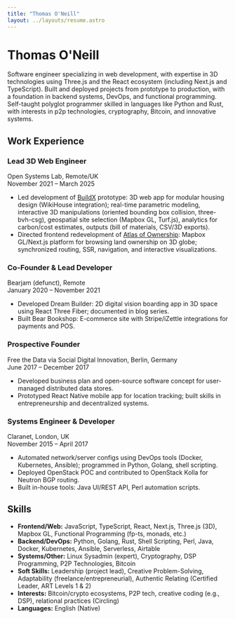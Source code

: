 ```yaml
---
title: "Thomas O'Neill"
layout: ../layouts/resume.astro
---
```


# Thomas O'Neill

Software engineer specializing in web development, with expertise in 3D technologies using Three.js and the React ecosystem (including Next.js and TypeScript). Built and deployed projects from prototype to production, with a foundation in backend systems, DevOps, and functional programming. Self-taught polyglot programmer skilled in languages like Python and Rust, with interests in p2p technologies, cryptography, Bitcoin, and innovative systems.

## Work Experience

### Lead 3D Web Engineer

Open Systems Lab, Remote/UK  
November 2021 – March 2025

- Led development of [BuildX](https://github.com/pipefold/buildx-app/blob/main/README.md) prototype: 3D web app for modular housing design (WikiHouse integration); real-time parametric modeling, interactive 3D manipulations (oriented bounding box collision, three-bvh-csg), geospatial site selection (Mapbox GL, Turf.js), analytics for carbon/cost estimates, outputs (bill of materials, CSV/3D exports).
- Directed frontend redevelopment of [Atlas of Ownership](https://atlasofownership.org): Mapbox GL/Next.js platform for browsing land ownership on 3D globe; synchronized routing, SSR, navigation, and interactive visualizations.

### Co-Founder & Lead Developer

Bearjam (defunct), Remote  
January 2020 – November 2021

- Developed Dream Builder: 2D digital vision boarding app in 3D space using React Three Fiber; documented in blog series.
- Built Bear Bookshop: E-commerce site with Stripe/iZettle integrations for payments and POS.

### Prospective Founder

Free the Data via Social Digital Innovation, Berlin, Germany  
June 2017 – December 2017

- Developed business plan and open-source software concept for user-managed distributed data stores.
- Prototyped React Native mobile app for location tracking; built skills in entrepreneurship and decentralized systems.

### Systems Engineer & Developer

Claranet, London, UK  
November 2015 – April 2017

- Automated network/server configs using DevOps tools (Docker, Kubernetes, Ansible); programmed in Python, Golang, shell scripting.
- Deployed OpenStack POC and contributed to OpenStack Kolla for Neutron BGP routing.
- Built in-house tools: Java UI/REST API, Perl automation scripts.

## Skills

- **Frontend/Web:** JavaScript, TypeScript, React, Next.js, Three.js (3D), Mapbox GL, Functional Programming (fp-ts, monads, etc.)
- **Backend/DevOps:** Python, Golang, Rust, Shell Scripting, Perl, Java, Docker, Kubernetes, Ansible, Serverless, Airtable
- **Systems/Other:** Linux Sysadmin (expert), Cryptography, DSP Programming, P2P Technologies, Bitcoin
- **Soft Skills:** Leadership (project lead), Creative Problem-Solving, Adaptability (freelance/entrepreneurial), Authentic Relating (Certified Leader, ART Levels 1 & 2)
- **Interests:** Bitcoin/crypto ecosystems, P2P tech, creative coding (e.g., DSP), relational practices (Circling)
- **Languages:** English (Native)
